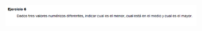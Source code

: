 ![](https://github.com/Alexix87/practicaLogica/blob/master/ejerciciosIniciales/ejercicio_06/ejercicio_06.png)